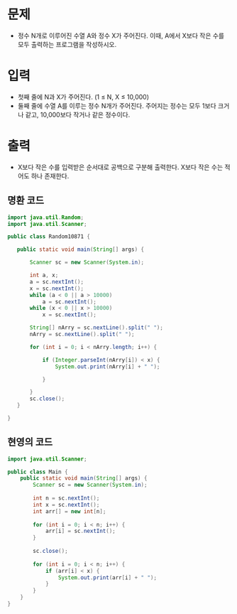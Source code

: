 # 문제
 - 정수 N개로 이루어진 수열 A와 정수 X가 주어진다. 이때, A에서 X보다 작은 수를 모두 출력하는 프로그램을 작성하시오.

# 입력
 - 첫째 줄에 N과 X가 주어진다. (1 ≤ N, X ≤ 10,000)
 - 둘째 줄에 수열 A를 이루는 정수 N개가 주어진다. 주어지는 정수는 모두 1보다 크거나 같고, 10,000보다 작거나 같은 정수이다.

# 출력
 - X보다 작은 수를 입력받은 순서대로 공백으로 구분해 출력한다. X보다 작은 수는 적어도 하나 존재한다.

 ## 명환 코드
 ```java
 import java.util.Random;
import java.util.Scanner;

public class Random10871 {

    public static void main(String[] args) {

        Scanner sc = new Scanner(System.in);

        int a, x;
        a = sc.nextInt();
        x = sc.nextInt();
        while (a < 0 || a > 10000)
            a = sc.nextInt();
        while (x < 0 || x > 10000)
            x = sc.nextInt();

        String[] nArry = sc.nextLine().split(" ");
        nArry = sc.nextLine().split(" ");

        for (int i = 0; i < nArry.length; i++) {

            if (Integer.parseInt(nArry[i]) < x) {
                System.out.print(nArry[i] + " ");

            }

        }
        sc.close();
    }

}
```

## 현영의 코드
```java
import java.util.Scanner;

public class Main {
	public static void main(String[] args) {
		Scanner sc = new Scanner(System.in);
		
		int n = sc.nextInt();
		int x = sc.nextInt();
		int arr[] = new int[n];
		
		for (int i = 0; i < n; i++) {
			arr[i] = sc.nextInt();
		}
		
		sc.close();
		
		for (int i = 0; i < n; i++) {
			if (arr[i] < x) {
				System.out.print(arr[i] + " ");
			}
		}
	}
}
```
